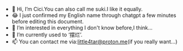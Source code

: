 - 👋 Hi, I’m Cici.You can also call me suki.I like it equally.
- 😂 I just confirmed my English name through chatgpt a few minutes before editing this document.
- 👀 I’m interested in everything I don't know before,I think...
- 🌱 I’m currently used to ‘摆烂’.
- 📫 You can contact me via:little4tar@proton.me(if you really want...)

<!---
little3tar/little3tar is a ✨ special ✨ repository because its `README.md` (this file) appears on your GitHub profile.
You can click the Preview link to take a look at your changes.
--->
